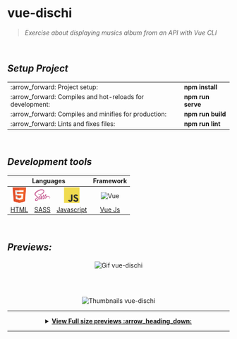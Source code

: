 # vue-dischi

> _Exercise about displaying musics album from an API with Vue CLI_

<br />

## *_Setup Project_*

<table align="center">
  <tbody>
    <tr>
        <td>:arrow_forward: Project setup:</td>
        <td><strong>npm install</strong></td>  
    </tr>
    <tr>
        <td>:arrow_forward: Compiles and hot-reloads for development:</td>
        <td><strong>npm run serve</strong></td>
    </tr>      
    <tr>
        <td>:arrow_forward: Compiles and minifies for production:</td>
        <td><strong>npm run build</strong></td>
    </tr>
    <tr>
        <td>:arrow_forward: Lints and fixes files:</td>
        <td><strong>npm run lint</strong></td>
    </tr>
  </tbody>
</table>

<br/>

## *_Development tools_*

<table align="center">
  <thead>
    <tr>
      <th colspan="3"> Languages</th>
      <th colspan="1">Framework</th>
    </tr>
  </thead>
  <tbody align=center>
    <tr>
      <td>
        <img align="center" src="https://github.com/ValerioGc/ValerioGc/blob/64e651615d68fb71ddfe78c747f2913d1ec29607/assets/skills&tools/skills/html.svg" width="36" height="36" alt="HTML5" />
      </td>
      <td>
          <img align="center" src="https://github.com/ValerioGc/ValerioGc/blob/64e651615d68fb71ddfe78c747f2913d1ec29607/assets/skills&tools/frameworks/sass.svg" width="36" height="36" align="center" alt="SASS" />
      </td>
      <td>
        <img align="center" src="https://github.com/ValerioGc/ValerioGc/blob/64e651615d68fb71ddfe78c747f2913d1ec29607/assets/skills&tools/skills/javascript.svg" width="36" height="36" align="center" alt="Javascript">
      </td>
      <td>
        <img align="center" src="https://raw.githubusercontent.com/danielcranney/readme-generator/main/public/icons/skills/vuejs-colored.svg" width="36" height="36" alt="Vue" />
      </td>
    </tr>
    <tr>
      <td>
        <a href="https://developer.mozilla.org/en-US/docs/Glossary/HTML5">HTML</a>
      </td>
      <td>
        <a href="https://sass-lang.com/documentation/">SASS</a>
      </td>
      <td>
        <a href="https://developer.mozilla.org/en-US/docs/Web/JavaScript">Javascript</a>
      </td>
      <td> 
        <a href="https://vuejs.org/" target="_blank"   rel="noreferrer">Vue Js</a>
      </td>
    </tr>
  </tbody>
</table>




<br/>

## *_Previews:_*

<div align="center">
  <img align="center" src="/previews/vue-dischi.gif" alt="Gif vue-dischi" />
  
  <br/> &nbsp;
  
  <img align="center" src="/previews/dischi-thumbs.png" alt="Thumbnails vue-dischi" />
 <div>
   
--------


<details align="center">  
  <summary><strong><ins> View Full size previews :arrow_heading_down: </summary></strong></ins>
  
  <br/>

  <img src="/previews/dischi1.png" alt="preview1" /> 
  <img src="/previews/dischi2.png" alt="preview2" /> 
  <img src="/previews/dischi3.png" alt="preview3" /> 
</details>

--------
